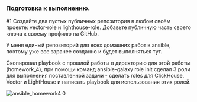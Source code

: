 ### Подготовка к выполнению.

#1 Создайте два пустых публичных репозитория в любом своём проекте: vector-role и lighthouse-role.
Добавьте публичную часть своего ключа к своему профилю на GitHub.


У меня единый репозиторий для всех домашних работ в ansible, поэтому уже все заранее созданно и будет выполняться тут.

Скопировал playbook с прошлой работы в директорию для этой работы (homework_4), при помощи команд ansible-galaxy role init сделал 3 роли для выполнения поставленной задачи -  сделать roles для ClickHouse, Vector и LightHouse и написать playbook для использования этих ролей.

![ansible_homework4 0](https://github.com/user-attachments/assets/e6ea984f-1688-4918-b44e-386ba9c09247)
